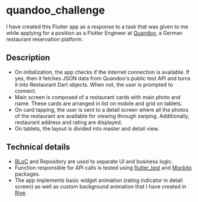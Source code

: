 # quandoo_challenge

I have created this Flutter app as a response to a task that was given to me while applying for a position
as a Flutter Engineer at [Quandoo](https://www.quandoo.de/en), a German restaurant reservation platform.

## Description

- On initialization, the app checks if the internet connection is available. If yes, then it fetches JSON data from Quandoo's public test API and turns it into
Restaurant Dart objects. When not, the user is prompted to connect.
- Main screen is composed of a restaurant cards with main photo and name. These cards are arranged
in list on mobile and grid on tablets.
- On card tapping, the user is sent to a detail screen where all the photos of the restaurant
are available for viewing through swiping. Additionally, restaurant address and rating are displayed.
- On tablets, the layout is divided into master and detail view.

## Technical details

- [BLoC](https://pub.dev/packages/flutter_bloc) and Repository are used to separate UI and business logic.
- Function responsible for API calls is tested using [flutter_test](https://pub.dev/packages/mockito) and [Mockito](https://pub.dev/packages/mockito) packages.
- The app implements basic widget animation (rating indicator in detail screen) as well as custom
background animation that I have created in [Rive](https://rive.app/).

